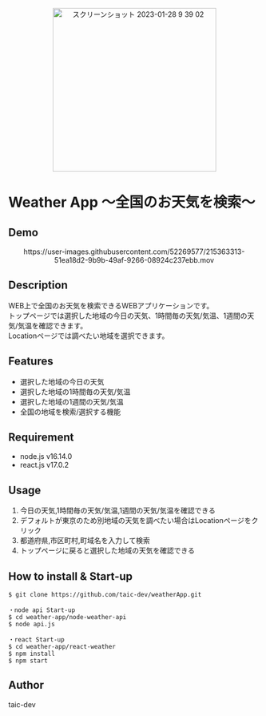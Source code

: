<p align="center">
<img width="327" alt="スクリーンショット 2023-01-28 9 39 02" src="https://user-images.githubusercontent.com/52269577/215230525-2e48470d-42f3-4b01-8c9c-776eca3efa8c.png">
</p>

# Weather App 〜全国のお天気を検索〜

## Demo
<div align="center">
https://user-images.githubusercontent.com/52269577/215363313-51ea18d2-9b9b-49af-9266-08924c237ebb.mov
</div>

## Description
WEB上で全国のお天気を検索できるWEBアプリケーションです。<br>
トップページでは選択した地域の今日の天気、1時間毎の天気/気温、1週間の天気/気温を確認できます。<br>
Locationページでは調べたい地域を選択できます。

## Features
- 選択した地域の今日の天気
- 選択した地域の1時間毎の天気/気温
- 選択した地域の1週間の天気/気温
- 全国の地域を検索/選択する機能

## Requirement
- node.js v16.14.0
- react.js v17.0.2

## Usage
1. 今日の天気,1時間毎の天気/気温,1週間の天気/気温を確認できる
2. デフォルトが東京のため別地域の天気を調べたい場合はLocationページをクリック
3. 都道府県,市区町村,町域名を入力して検索
4. トップページに戻ると選択した地域の天気を確認できる

## How to install & Start-up
```
$ git clone https://github.com/taic-dev/weatherApp.git

・node api Start-up
$ cd weather-app/node-weather-api
$ node api.js

・react Start-up
$ cd weather-app/react-weather
$ npm install
$ npm start
```

## Author
taic-dev
